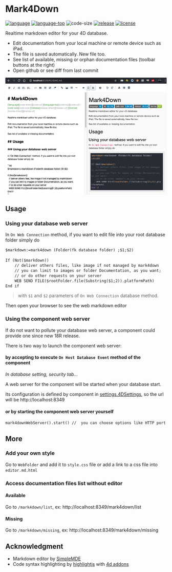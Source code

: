 ﻿# Mark4Down
[![language][code-shield]][code-url] [![language-top][code-top]][code-url] ![code-size][code-size] [![release][release-shield]][release-url] [![license][license-shield]][license-url]

Realtime markdown editor for your 4D database.

* Edit documentation from your local machine or remote device such as iPad.
* The file is saved automatically. New file too.
* See list of available, missing or orphan documentation files (toolbar buttons at the right)
* Open github or see diff from last commit

<img src="Documentation/preview.png" alt="preview"
	title="preview" width="600" />

## Usage

### Using your database web server

In `On Web Connection` method, if you want to edit file into your root database folder simply do

```4d
$markdown:=mark4down (Folder(fk database folder) ;$1;$2)

If (Not($markdown))
	// deliver others files, like image if not managed by mark4down
	// you can limit to images or folder Documentation, as you want;
	// or do other requests on your server
	WEB SEND FILE($rootFolder.file(Substring($1;2)).platformPath)
End if
```

> with `$1` and `$2` parameters of  `On Web Connection` database method.

Then open your browser to see the web markdown editor

### Using the component web server

If do not want to pollute your database web server, a component could provide one since new 18R release.

There is two way to launch the component web server:

#### by accepting to execute `On Host Database Event` method of the component

_In database setting, security tab..._

A web server for the component will be started when your database start.

Its configuration is defined by component in [settings.4DSettings](Project/Sources/settings.4DSettings), so the url will be 
http://localhost:8349

#### or by starting the component web server yourself

```4d
mark4downWebServer().start() //  you can choose options like HTTP port
```

## More

### Add your own style

Go to `WebFolder` and add it to `style.css` file or add a link to a css file into `editor.md.html`

### Access documentation files list without editor

#### Available

Go to `/mark4down/list`, ex:  http://localhost:8349/mark4down/list

#### Missing

Go to `/mark4down/missing`, ex:  http://localhost:8349/mark4down/missing

## Acknowledgment

- Markdown editor by [SimpleMDE](https://github.com/sparksuite/simplemde-markdown-editor)
- Code syntax highlighting by [highlightjs](https://highlightjs.org/) with [4d addons](https://github.com/highlightjs/highlightjs-4d)

<!-- MARKDOWN LINKS & IMAGES -->
<!-- https://www.markdownguide.org/basic-syntax/#reference-style-links -->
[code-shield]: https://img.shields.io/static/v1?label=language&message=4d&color=blue
[code-top]: https://img.shields.io/github/languages/top/mesopelagique/Mark4Down.svg
[code-size]: https://img.shields.io/github/languages/code-size/mesopelagique/Mark4Down.svg
[code-url]: https://developer.4d.com/
[release-shield]: https://img.shields.io/github/v/release/mesopelagique/Mark4Down
[release-url]: https://github.com/mesopelagique/Mark4Down/releases/latest
[license-shield]: https://img.shields.io/github/license/mesopelagique/Mark4Down
[license-url]: LICENSE.md
